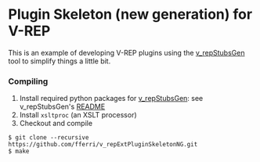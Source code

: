 # Plugin Skeleton (new generation) for V-REP

This is an example of developing V-REP plugins using the [v_repStubsGen](http://github.com/fferri/v_repStubsGen.git) tool to simplify things a little bit.

### Compiling

1. Install required python packages for [v_repStubsGen](https://github.com/fferri/v_repStubsGen): see v_repStubsGen's [README](external/v_repStubsGen/README.md)
2. Install `xsltproc` (an XSLT processor)
3. Checkout and compile
```
$ git clone --recursive https://github.com/fferri/v_repExtPluginSkeletonNG.git
$ make
```
